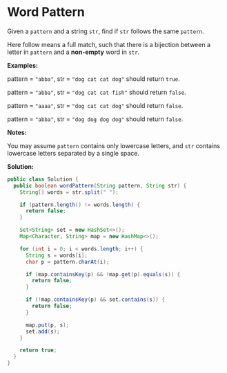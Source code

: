 # Word Pattern

Given a `pattern` and a string `str`, find if `str` follows the same `pattern`.

Here follow means a full match, such that there is a bijection between a letter in `pattern` and a **non-empty** word in `str`.

**Examples:**

pattern = `"abba"`, str = `"dog cat cat dog"` should return `true`.

pattern = `"abba"`, str = `"dog cat cat fish"` should return `false`.

pattern = `"aaaa"`, str = `"dog cat cat dog"` should return `false`.

pattern = `"abba"`, str = `"dog dog dog dog"` should return `false`.

**Notes:**

You may assume `pattern` contains only lowercase letters, and `str` contains lowercase letters separated by a single space.

**Solution:**
```java
public class Solution {
  public boolean wordPattern(String pattern, String str) {
    String[] words = str.split(" ");

    if (pattern.length() != words.length) {
      return false;
    }

    Set<String> set = new HashSet<>();
    Map<Character, String> map = new HashMap<>();

    for (int i = 0; i < words.length; i++) {
      String s = words[i];
      char p = pattern.charAt(i);

      if (map.containsKey(p) && !map.get(p).equals(s)) {
        return false;
      }

      if (!map.containsKey(p) && set.contains(s)) {
        return false;
      }

      map.put(p, s);
      set.add(s);
    }

    return true;
  }
}
```
